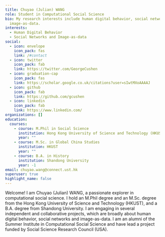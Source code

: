```yaml
---
title: Chuyao (Julian) WANG
role: Student in Computational Social Science
bio: My research interests include human digital behavior, social networks and
  image-as-data.
interests:
  - Human Digital Behavior
  - Social Networks and Image-as-data
social:
  - icon: envelope
    icon_pack: fas
    link: /#contact
  - icon: twitter
    icon_pack: fab
    link: https://twitter.com/GeorgeCushen
  - icon: graduation-cap
    icon_pack: fas
    link: https://scholar.google.co.uk/citations?user=sIwtMXoAAAAJ
  - icon: github
    icon_pack: fab
    link: https://github.com/gcushen
  - icon: linkedin
    icon_pack: fab
    link: https://www.linkedin.com/
organizations: []
education:
  courses:
    - course: M.Phil in Social Science
      institution: Hong Kong University of Science and Technology (HKUST)
      year: ""
    - course: M.Sc. in Global China Studies
      institution: HKUST
      year: ""
    - course: B.A. in History
      institution: Shandong University
      year: -1
email: chuyao.wang@connect.ust.hk
superuser: true
highlight_name: false
---
```

Welcome! I am Chuyao (Julian) WANG, a passionate explorer in computational social science. I hold an M.Phil degree and an M.Sc. degree from the Hong Kong University of Science and Technology (HKUST), and a B.A. degree from Shandong University. I am engaging in several independent and collaborative projects, which are broadly about human digital behavior, social networks and image-as-data. I am an alumni of the Summer Institute in Computational Social Science and have lead a project funded by Social Science Research Council (USA).